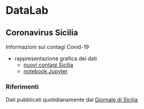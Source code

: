 # DataLab

## Coronavirus Sicilia
Informazioni sui contagi Covid-19
* rappresentazione grafica dei dati
  * [nuovi contagi Sicilia](covid-Sicilia/grafico-Sicilia.jpg)
  * [notebook Jupyter](covid-Sicilia/ContagiSiciliaVer01.ipynb)

### Riferimenti
Dati pubblicati quotidianamente dal [Giornale di Sicilia](https://gds.it/)

